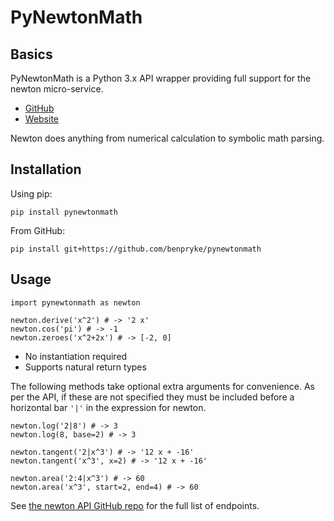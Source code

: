# PyNewtonMath
## Basics

PyNewtonMath is a Python 3.x API wrapper providing full support for the newton micro-service.

* [GitHub](https://github.com/aunyks/newton-api)
* [Website](https://newton.now.sh)

Newton does anything from numerical calculation to symbolic math parsing.

## Installation

Using pip:

    pip install pynewtonmath

From GitHub:

    pip install git+https://github.com/benpryke/pynewtonmath

## Usage

    import pynewtonmath as newton
    
    newton.derive('x^2') # -> '2 x'
    newton.cos('pi') # -> -1
    newton.zeroes('x^2+2x') # -> [-2, 0]

* No instantiation required
* Supports natural return types

The following methods take optional extra arguments for convenience. As per the API, if these are not specified they must be included before a horizontal bar `'|'` in the expression for newton.

    newton.log('2|8') # -> 3
    newton.log(8, base=2) # -> 3
    
    newton.tangent('2|x^3') # -> '12 x + -16'
    newton.tangent('x^3', x=2) # -> '12 x + -16'
    
    newton.area('2:4|x^3') # -> 60
    newton.area('x^3', start=2, end=4) # -> 60

See [the newton API GitHub repo](https://github.com/aunyks/newton-api) for the full list of endpoints.
